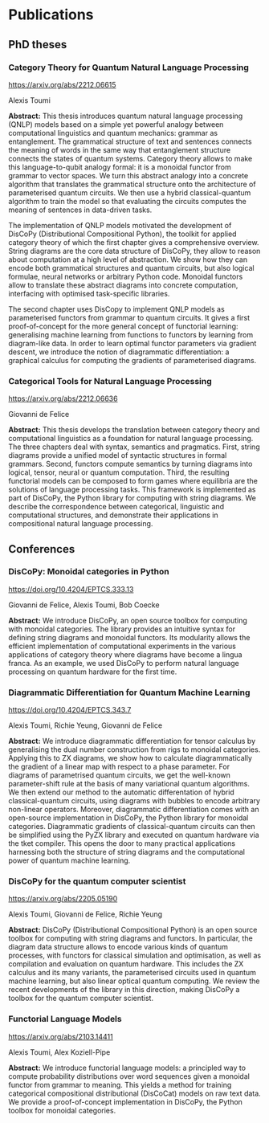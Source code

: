 # Publications

## PhD theses

### Category Theory for Quantum Natural Language Processing

https://arxiv.org/abs/2212.06615

Alexis Toumi

**Abstract:**
This thesis introduces quantum natural language processing (QNLP) models based on a simple yet powerful analogy between computational linguistics and quantum mechanics: grammar as entanglement. The grammatical structure of text and sentences connects the meaning of words in the same way that entanglement structure connects the states of quantum systems. Category theory allows to make this language-to-qubit analogy formal: it is a monoidal functor from grammar to vector spaces. We turn this abstract analogy into a concrete algorithm that translates the grammatical structure onto the architecture of parameterised quantum circuits. We then use a hybrid classical-quantum algorithm to train the model so that evaluating the circuits computes the meaning of sentences in data-driven tasks.

The implementation of QNLP models motivated the development of DisCoPy (Distributional Compositional Python), the toolkit for applied category theory of which the first chapter gives a comprehensive overview. String diagrams are the core data structure of DisCoPy, they allow to reason about computation at a high level of abstraction. We show how they can encode both grammatical structures and quantum circuits, but also logical formulae, neural networks or arbitrary Python code. Monoidal functors allow to translate these abstract diagrams into concrete computation, interfacing with optimised task-specific libraries.

The second chapter uses DisCopy to implement QNLP models as parameterised functors from grammar to quantum circuits. It gives a first proof-of-concept for the more general concept of functorial learning: generalising machine learning from functions to functors by learning from diagram-like data. In order to learn optimal functor parameters via gradient descent, we introduce the notion of diagrammatic differentiation: a graphical calculus for computing the gradients of parameterised diagrams.

### Categorical Tools for Natural Language Processing

https://arxiv.org/abs/2212.06636

Giovanni de Felice

**Abstract:**
This thesis develops the translation between category theory and computational linguistics as a foundation for natural language processing. The three chapters deal with syntax, semantics and pragmatics. First, string diagrams provide a unified model of syntactic structures in formal grammars. Second, functors compute semantics by turning diagrams into logical, tensor, neural or quantum computation. Third, the resulting functorial models can be composed to form games where equilibria are the solutions of language processing tasks. This framework is implemented as part of DisCoPy, the Python library for computing with string diagrams. We describe the correspondence between categorical, linguistic and computational structures, and demonstrate their applications in compositional natural language processing.

## Conferences

### DisCoPy: Monoidal categories in Python

https://doi.org/10.4204/EPTCS.333.13

Giovanni de Felice, Alexis Toumi, Bob Coecke

**Abstract:**
We introduce DisCoPy, an open source toolbox for computing with monoidal categories. The library provides an intuitive syntax for defining string diagrams and monoidal functors. Its modularity allows the efficient implementation of computational experiments in the various applications of category theory where diagrams have become a lingua franca. As an example, we used DisCoPy to perform natural language processing on quantum hardware for the first time.

### Diagrammatic Differentiation for Quantum Machine Learning

https://doi.org/10.4204/EPTCS.343.7

Alexis Toumi, Richie Yeung, Giovanni de Felice

**Abstract:**
We introduce diagrammatic differentiation for tensor calculus by generalising the dual number construction from rigs to monoidal categories. Applying this to ZX diagrams, we show how to calculate diagrammatically the gradient of a linear map with respect to a phase parameter. For diagrams of parametrised quantum circuits, we get the well-known parameter-shift rule at the basis of many variational quantum algorithms. We then extend our method to the automatic differentation of hybrid classical-quantum circuits, using diagrams with bubbles to encode arbitrary non-linear operators. Moreover, diagrammatic differentiation comes with an open-source implementation in DisCoPy, the Python library for monoidal categories. Diagrammatic gradients of classical-quantum circuits can then be simplified using the PyZX library and executed on quantum hardware via the tket compiler. This opens the door to many practical applications harnessing both the structure of string diagrams and the computational power of quantum machine learning.

### DisCoPy for the quantum computer scientist

https://arxiv.org/abs/2205.05190

Alexis Toumi, Giovanni de Felice, Richie Yeung

**Abstract:**
DisCoPy (Distributional Compositional Python) is an open source toolbox for computing with string diagrams and functors. In particular, the diagram data structure allows to encode various kinds of quantum processes, with functors for classical simulation and optimisation, as well as compilation and evaluation on quantum hardware. This includes the ZX calculus and its many variants, the parameterised circuits used in quantum machine learning, but also linear optical quantum computing. We review the recent developments of the library in this direction, making DisCoPy a toolbox for the quantum computer scientist.

### Functorial Language Models

https://arxiv.org/abs/2103.14411

Alexis Toumi, Alex Koziell-Pipe

**Abstract:** We introduce functorial language models: a principled way to compute probability distributions over word sequences given a monoidal functor from grammar to meaning. This yields a method for training categorical compositional distributional (DisCoCat) models on raw text data. We provide a proof-of-concept implementation in DisCoPy, the Python toolbox for monoidal categories.

